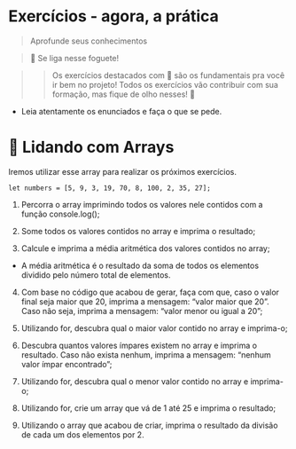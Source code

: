 # Exercícios - agora, a prática

 > Aprofunde seus conhecimentos

 > 🚀 Se liga nesse foguete!

  >> Os exercícios destacados com 🚀 são os fundamentais pra você ir bem no       projeto! Todos os exercícios vão contribuir com sua formação, mas fique de olho nesses! 👀

* Leia atentamente os enunciados e faça o que se pede.

# 🚀 Lidando com Arrays

Iremos utilizar esse array para realizar os próximos exercícios.

`let numbers = [5, 9, 3, 19, 70, 8, 100, 2, 35, 27];`

1. Percorra o array imprimindo todos os valores nele contidos com a função console.log();

2. Some todos os valores contidos no array e imprima o resultado;

3. Calcule e imprima a média aritmética dos valores contidos no array;

  * A média aritmética é o resultado da soma de todos os elementos dividido       pelo número total de elementos.

4. Com base no código que acabou de gerar, faça com que, caso o valor final seja maior que 20, imprima a mensagem: “valor maior que 20”. Caso não seja, imprima a mensagem: “valor menor ou igual a 20”;

5. Utilizando for, descubra qual o maior valor contido no array e imprima-o;

6. Descubra quantos valores ímpares existem no array e imprima o resultado. Caso não exista nenhum, imprima a mensagem: “nenhum valor ímpar encontrado”;

7. Utilizando for, descubra qual o menor valor contido no array e imprima-o;

8. Utilizando for, crie um array que vá de 1 até 25 e imprima o resultado;

9. Utilizando o array que acabou de criar, imprima o resultado da divisão de cada um dos elementos por 2.